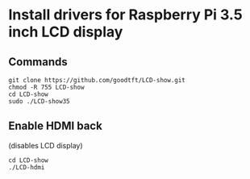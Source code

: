 # Install drivers for Raspberry Pi 3.5 inch LCD display

## Commands

```
git clone https://github.com/goodtft/LCD-show.git
chmod -R 755 LCD-show
cd LCD-show
sudo ./LCD-show35
```
## Enable HDMI back

(disables LCD display)

```
cd LCD-show
./LCD-hdmi
```
